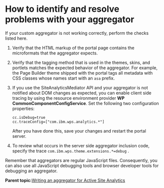 # How to identify and resolve problems with your aggregator

If your custom aggregator is not working correctly, perform the checks listed here.

1.  Verify that the HTML markup of the portal page contains the microformats that the aggregator expects.
2.  Verify that the tagging method that is used in the themes, skins, and portlets matches the expected behavior of the aggregator. For example, the Page Builder theme shipped with the portal tags all metadata with CSS classes whose names start with an `asa` prefix.
3.  If you use the SiteAnalyticsMediator API and your aggregator is not notified about DOM changes as expected, you can enable client side tracing by using the resource environment provider **WP CommonComponentConfigService**. Set the following two configuration properties:

    ```
    cc.isDebug=true
    cc.traceConfig=["com.ibm.wps.analytics.*"]
    ```

    After you have done this, save your changes and restart the portal server.

4.  To review what occurs in the server side aggregator inclusion code, specify the trace `com.ibm.wps.theme.extensions.*=debug` .

Remember that aggregators are regular JavaScript files. Consequently, you can also use all JavaScript debugging tools and browser developer tools for debugging an aggregator.

**Parent topic:**[Writing an aggregator for Active Site Analytics](../admin-system/sa_asa_cust_script.md)

